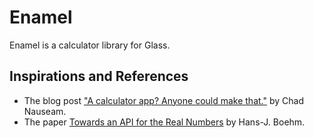 # Enamel

Enamel is a calculator library for Glass.

## Inspirations and References
- The blog post ["A calculator app? Anyone could make that."](https://chadnauseam.com/coding/random/calculator-app) by Chad Nauseam.
- The paper [Towards an API for the Real Numbers](https://dl.acm.org/doi/pdf/10.1145/3385412.3386037) by Hans-J. Boehm.
